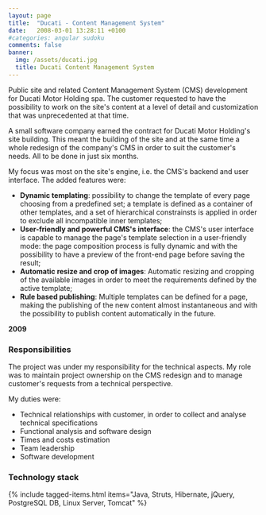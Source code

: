 ```yaml
---
layout: page
title:  "Ducati - Content Management System"
date:   2008-03-01 13:28:11 +0100
#categories: angular sudoku
comments: false
banner:
  img: /assets/ducati.jpg
  title: Ducati Content Management System
---
```


Public site and related Content Management System (CMS) development for Ducati Motor Holding spa.
The customer requested to have the possibility to work on the site's content at a level of detail and customization that was unprecedented at that time.

A small software company earned the contract for Ducati Motor Holding's site building. 
This meant the building of the site and at the same time a whole redesign of the company's CMS in order to suit the customer's needs. All to be done in just six months.

My focus was most on the site's engine, i.e. the CMS's backend and user interface. The added features were:
* **Dynamic templating**:  possibility to change the template of every page choosing from a predefined set; a template is defined as a container of other templates, and a set of hierarchical constrainsts is applied in order to exclude all incompatible inner templates;
* **User-friendly and powerful CMS's interface**: the CMS's user interface is capable to manage the page's template selection in a user-friendly mode: the page composition process is fully dynamic and with the possibility to have a preview of the front-end page before saving the result;
* **Automatic resize and crop of images**: Automatic resizing and cropping of the available images in order to meet the requirements defined by the active template;
* **Rule based publishing**: Multiple templates can be defined for a page, making the publishing of the new content almost instantaneous and with the possibility to publish content automatically in the future.


**2009**

### Responsibilities

The project was under my responsibility for the technical aspects. My role was to maintain project ownership on the CMS redesign and to manage customer's requests from a technical perspective. 

My duties were:
* Technical relationships with customer, in order to collect and analyse technical specifications
* Functional analysis and software design
* Times and costs estimation
* Team leadership
* Software development

### Technology stack

{% include tagged-items.html items="Java, Struts, Hibernate, jQuery, PostgreSQL DB, Linux Server, Tomcat" %}
